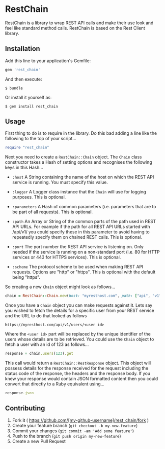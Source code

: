 # RestChain

RestChain is a library to wrap REST API calls and make their use look and feel
like standard method calls. RestChain is based on the Rest Client library.

## Installation

Add this line to your application's Gemfile:

```ruby
gem 'rest_chain'
```

And then execute:

    $ bundle

Or install it yourself as:

    $ gem install rest_chain

## Usage

First thing to do is to require in the library. Do this bad adding a line like
the following to the top of your script...

```ruby
require "rest_chain"
```

Next you need to create a ```RestChain::Chain``` object. The ```Chain``` class
constructor takes a Hash of setting options and recognises the following keys
in this Hash...

 * ```:host``` A String containing the name of the host on which the REST API
               service is running. You must specify this value.

 * ```:logger``` A Logger class instance that the ```Chain``` will use for
                 logging purposes. This is optional.

 * ```:parameters``` A Hash of common parameters (i.e. parameters that are to
                     be part of all requests). This is optional.

 * ```:path``` An Array or String of the common parts of the path used in REST
               API URLs. For example if the path for all REST API URLs started
               with /api/v1/ you could specify these in this parameter to avoid
               having to repeatedly specify them on chained REST calls. This is
               optional.

 * ```:port``` The port number the REST API service is listening on. Only needed
               if the service is running on a non-standard port (i.e. 80 for HTTP
               services or 443 for HTTPS services). This is optional.

 * ```:scheme``` The protocol scheme to be used when making REST API requests.
                 Options are "http" or "https". This is optional with the default
                 being "https".

So creating a new ```Chain``` object might look as follows...

```ruby
chain = RestChain::Chain.new(host: "myresthost.com", path: ["api", "v1"])
```

Once you have a ```Chain``` object you can make requests against it. Lets say
you wished to fetch the details for a specific user from your REST service and
the URL to do that looked as follows

```
https://myresthost.com/api/v1/users/<user id>
```

Where the ```<user id>``` part will be replaced by the unique identifier of the
users whose details are to be retrieved. You could use the ```Chain``` object to
fetch a user with an id of 123 as follows...

```ruby
response = chain.users(123).get
```

This call would return a ```RestChain::RestResponse``` object. This object will
possess details for the response received for the request including the status
code of the response, the headers and the response body. If you knew your response
would contain JSON formatted content then you could convert that directly to a
Ruby equivalent using...

```ruby
response.json
```

## Contributing

1. Fork it ( https://github.com/[my-github-username]/rest_chain/fork )
2. Create your feature branch (`git checkout -b my-new-feature`)
3. Commit your changes (`git commit -am 'Add some feature'`)
4. Push to the branch (`git push origin my-new-feature`)
5. Create a new Pull Request
